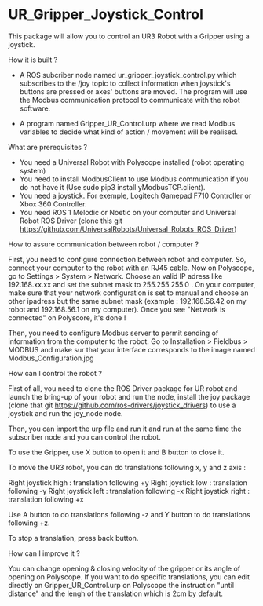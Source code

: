 # UR_Gripper_Joystick_Control

This package will allow you to control an UR3 Robot with a Gripper using a joystick. 

How it is built ?  

- A ROS subcriber node named ur_gripper_joystick_control.py which subscribes to the /joy topic to collect information when joystick's buttons are pressed or axes' buttons are moved. The program will use the Modbus communication protocol to communicate with the robot software.

- A program named Gripper_UR_Control.urp where we read Modbus variables to decide what kind of action / movement will be realised.

What are prerequisites ? 

- You need a Universal Robot with Polyscope installed (robot operating system)  
- You need to install ModbusClient to use Modbus communication if you do not have it (Use sudo pip3 install yModbusTCP.client). 
- You need a joystick. For exemple, Logitech Gamepad F710 Controller or Xbox 360 Controller. 
- You need ROS 1 Melodic or Noetic on your computer and Universal Robot ROS Driver (clone this git https://github.com/UniversalRobots/Universal_Robots_ROS_Driver)
 
How to assure communication between robot / computer ?

First, you need to configure connection between robot and computer. So, connect your computer to the robot with an RJ45 cable.
Now on Polyscope, go to Settings > System > Network. Choose an valid IP adress like 192.168.xx.xx and set the subnet mask to 255.255.255.0 .
On your computer, make sure that your network configuration is set to manual and choose an other ipadress but the same subnet mask (example : 192.168.56.42 on my robot and 192.168.56.1 on my computer).
Once you see "Network is connected" on Polyscore, it's done !

Then, you need to configure Modbus server to permit sending of information from the computer to the robot. 
Go to Installation > Fieldbus > MODBUS and make sur that your interface corresponds to the image named Modbus_Configuration.jpg

How can I control the robot ? 

First of all, you need to clone the ROS Driver package for UR robot and launch the bring-up of your robot and run the node, install the joy package (clone that git https://github.com/ros-drivers/joystick_drivers) to use a joystick and run the joy_node node. 

Then, you can import the urp file and run it and run at the same time the subscriber node and you can control the robot. 

To use the Gripper, use X button to open it and B button to close it. 

To move the UR3 robot, you can do translations following x, y and z axis :

Right joystick high : translation following +y
Right joystick low : translation following -y
Right joystick left : translation following -x
Right joystick right : translation following +x

Use A button to do translations following -z and Y button to do translations following +z. 

To stop a translation, press back button. 

How can I improve it ?

You can change opening & closing velocity of the gripper or its angle of opening on Polyscope. 
If you want to do specific translations, you can edit directly on Gripper_UR_Control.urp on Polyscope the instruction "until distance" and the lengh of the translation which is 2cm by default.
